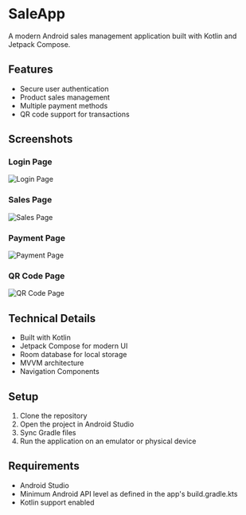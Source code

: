 # SaleApp

A modern Android sales management application built with Kotlin and Jetpack Compose.

## Features

- Secure user authentication
- Product sales management
- Multiple payment methods
- QR code support for transactions

## Screenshots

### Login Page
![Login Page](screenshots/loginPage.png)

### Sales Page
![Sales Page](screenshots/salePage.png)

### Payment Page
![Payment Page](screenshots/paymentPage.png)

### QR Code Page
![QR Code Page](screenshots/qrPage.png)

## Technical Details

- Built with Kotlin
- Jetpack Compose for modern UI
- Room database for local storage
- MVVM architecture
- Navigation Components

## Setup

1. Clone the repository
2. Open the project in Android Studio
3. Sync Gradle files
4. Run the application on an emulator or physical device

## Requirements

- Android Studio
- Minimum Android API level as defined in the app's build.gradle.kts
- Kotlin support enabled


